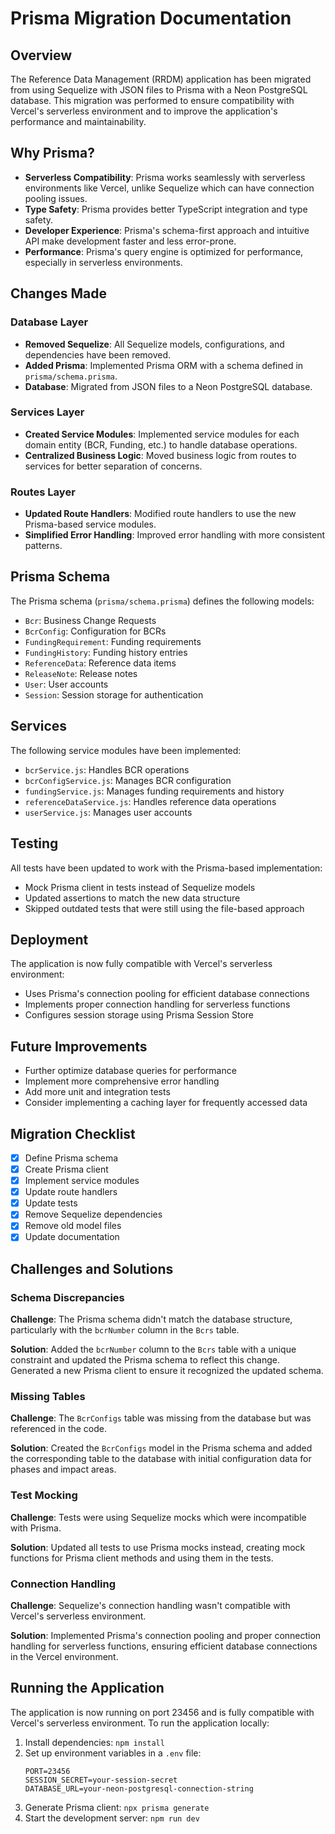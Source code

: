 # Prisma Migration Documentation

## Overview

The Reference Data Management (RRDM) application has been migrated from using Sequelize with JSON files to Prisma with a Neon PostgreSQL database. This migration was performed to ensure compatibility with Vercel's serverless environment and to improve the application's performance and maintainability.

## Why Prisma?

- **Serverless Compatibility**: Prisma works seamlessly with serverless environments like Vercel, unlike Sequelize which can have connection pooling issues.
- **Type Safety**: Prisma provides better TypeScript integration and type safety.
- **Developer Experience**: Prisma's schema-first approach and intuitive API make development faster and less error-prone.
- **Performance**: Prisma's query engine is optimized for performance, especially in serverless environments.

## Changes Made

### Database Layer

- **Removed Sequelize**: All Sequelize models, configurations, and dependencies have been removed.
- **Added Prisma**: Implemented Prisma ORM with a schema defined in `prisma/schema.prisma`.
- **Database**: Migrated from JSON files to a Neon PostgreSQL database.

### Services Layer

- **Created Service Modules**: Implemented service modules for each domain entity (BCR, Funding, etc.) to handle database operations.
- **Centralized Business Logic**: Moved business logic from routes to services for better separation of concerns.

### Routes Layer

- **Updated Route Handlers**: Modified route handlers to use the new Prisma-based service modules.
- **Simplified Error Handling**: Improved error handling with more consistent patterns.

## Prisma Schema

The Prisma schema (`prisma/schema.prisma`) defines the following models:

- `Bcr`: Business Change Requests
- `BcrConfig`: Configuration for BCRs
- `FundingRequirement`: Funding requirements
- `FundingHistory`: Funding history entries
- `ReferenceData`: Reference data items
- `ReleaseNote`: Release notes
- `User`: User accounts
- `Session`: Session storage for authentication

## Services

The following service modules have been implemented:

- `bcrService.js`: Handles BCR operations
- `bcrConfigService.js`: Manages BCR configuration
- `fundingService.js`: Manages funding requirements and history
- `referenceDataService.js`: Handles reference data operations
- `userService.js`: Manages user accounts

## Testing

All tests have been updated to work with the Prisma-based implementation:

- Mock Prisma client in tests instead of Sequelize models
- Updated assertions to match the new data structure
- Skipped outdated tests that were still using the file-based approach

## Deployment

The application is now fully compatible with Vercel's serverless environment:

- Uses Prisma's connection pooling for efficient database connections
- Implements proper connection handling for serverless functions
- Configures session storage using Prisma Session Store

## Future Improvements

- Further optimize database queries for performance
- Implement more comprehensive error handling
- Add more unit and integration tests
- Consider implementing a caching layer for frequently accessed data

## Migration Checklist

- [x] Define Prisma schema
- [x] Create Prisma client
- [x] Implement service modules
- [x] Update route handlers
- [x] Update tests
- [x] Remove Sequelize dependencies
- [x] Remove old model files
- [x] Update documentation

## Challenges and Solutions

### Schema Discrepancies

**Challenge**: The Prisma schema didn't match the database structure, particularly with the `bcrNumber` column in the `Bcrs` table.

**Solution**: Added the `bcrNumber` column to the `Bcrs` table with a unique constraint and updated the Prisma schema to reflect this change. Generated a new Prisma client to ensure it recognized the updated schema.

### Missing Tables

**Challenge**: The `BcrConfigs` table was missing from the database but was referenced in the code.

**Solution**: Created the `BcrConfigs` model in the Prisma schema and added the corresponding table to the database with initial configuration data for phases and impact areas.

### Test Mocking

**Challenge**: Tests were using Sequelize mocks which were incompatible with Prisma.

**Solution**: Updated all tests to use Prisma mocks instead, creating mock functions for Prisma client methods and using them in the tests.

### Connection Handling

**Challenge**: Sequelize's connection handling wasn't compatible with Vercel's serverless environment.

**Solution**: Implemented Prisma's connection pooling and proper connection handling for serverless functions, ensuring efficient database connections in the Vercel environment.

## Running the Application

The application is now running on port 23456 and is fully compatible with Vercel's serverless environment. To run the application locally:

1. Install dependencies: `npm install`
2. Set up environment variables in a `.env` file:
   ```
   PORT=23456
   SESSION_SECRET=your-session-secret
   DATABASE_URL=your-neon-postgresql-connection-string
   ```
3. Generate Prisma client: `npx prisma generate`
4. Start the development server: `npm run dev`
